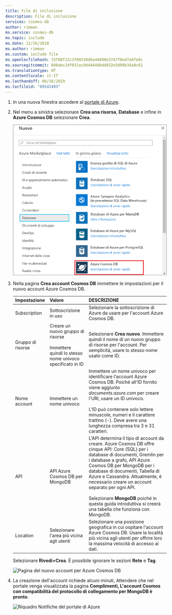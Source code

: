 ```yaml
---
title: File di inclusione
description: File di inclusione
services: cosmos-db
author: rimman
ms.service: cosmos-db
ms.topic: include
ms.date: 12/26/2018
ms.author: rimman
ms.custom: include file
ms.openlocfilehash: 33f08f22c3f09539dbe44098e3747f0ed7a8fe8c
ms.sourcegitcommit: 040abc24f031ac9d4d44dbdd832e5d99b34a8c61
ms.translationtype: HT
ms.contentlocale: it-IT
ms.lasthandoff: 08/16/2019
ms.locfileid: "69541493"
---
```

1. In una nuova finestra accedere al [portale di Azure](https://portal.azure.com/).
2. Nel menu a sinistra selezionare **Crea una risorsa**, **Database** e infine in **Azure Cosmos DB** selezionare **Crea**.
   
   ![Screenshot del portale di Azure in cui sono evidenziati Altri servizi e Azure Cosmos DB](./media/cosmos-db-create-dbaccount-mongodb/create-nosql-db-databases-json-tutorial-1.png)

3. Nella pagina **Crea account Cosmos DB** immettere le impostazioni per il nuovo account Azure Cosmos DB. 
 
    Impostazione|Valore|DESCRIZIONE
    ---|---|---
    Subscription|Sottoscrizione in uso|Selezionare la sottoscrizione di Azure da usare per l'account Azure Cosmos DB. 
    Gruppo di risorse|Creare un nuovo gruppo di risorse<br><br>Immettere quindi lo stesso nome univoco specificato in ID|Selezionare **Crea nuovo**. Immettere quindi il nome di un nuovo gruppo di risorse per l'account. Per semplicità, usare lo stesso nome usato come ID. 
    Nome account|Immettere un nome univoco|Immettere un nome univoco per identificare l'account Azure Cosmos DB. Poiché all'ID fornito viene aggiunto *documents.azure.com* per creare l'URI, usare un ID univoco.<br><br>L'ID può contenere solo lettere minuscole, numeri e il carattere trattino (-). Deve avere una lunghezza compresa tra 3 e 31 caratteri.
    API|API Azure Cosmos DB per MongoDB|L'API determina il tipo di account da creare. Azure Cosmos DB offre cinque API: Core (SQL) per i database di documenti, Gremlin per i database a grafo, API Azure Cosmos DB per MongoDB per i database di documenti, Tabella di Azure e Cassandra. Attualmente, è necessario creare un account separato per ogni API. <br><br>Selezionare **MongoDB** poiché in questa guida introduttiva si creerà una tabella che funziona con MongoDB.|
    Location|Selezionare l'area più vicina agli utenti|Selezionare una posizione geografica in cui ospitare l'account Azure Cosmos DB. Usare la località più vicina agli utenti per offrire loro la massima velocità di accesso ai dati.

    Selezionare **Rivedi+Crea**. È possibile ignorare le sezioni **Rete** e **Tag**. 

    ![Pagina del nuovo account per Azure Cosmos DB](./media/cosmos-db-create-dbaccount-mongodb/azure-cosmos-db-create-new-account.png)

4. La creazione dell'account richiede alcuni minuti, Attendere che nel portale venga visualizzata la pagina **Complimenti, L'account Cosmos con compatibilità del protocollo di collegamento per MongoDB è pronto**.

    ![Riquadro Notifiche del portale di Azure](./media/cosmos-db-create-dbaccount-mongodb/azure-cosmos-db-account-created.png)
